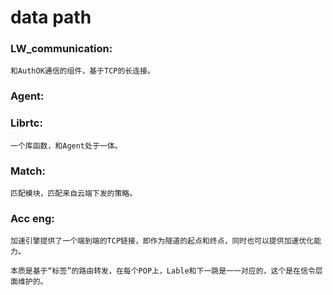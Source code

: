 # data path


### LW_communication: 

    和AuthOK通信的组件，基于TCP的长连接。

### Agent:

### Librtc:
    一个库函数，和Agent处于一体。

### Match:
    匹配模块，匹配来自云端下发的策略。

### Acc eng: 

    加速引擎提供了一个端到端的TCP链接，即作为隧道的起点和终点，同时也可以提供加速优化能力。
    
    本质是基于“标签”的路由转发，在每个POP上，Lable和下一跳是一一对应的，这个是在信令层面维护的。